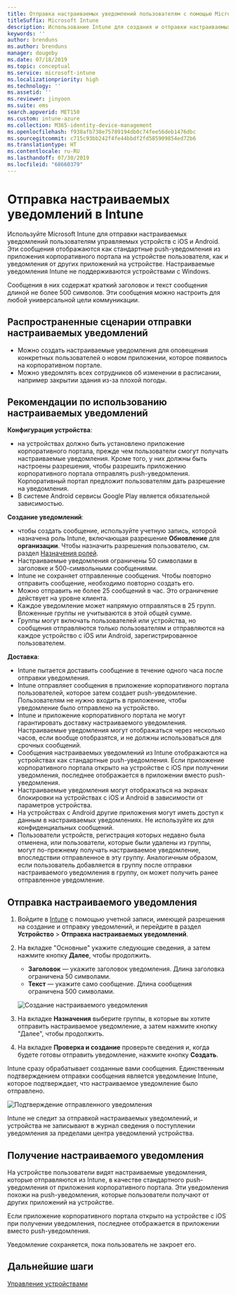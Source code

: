 ```yaml
---
title: Отправка настраиваемых уведомлений пользователям с помощью Microsoft Intune
titleSuffix: Microsoft Intune
description: Использование Intune для создания и отправки настраиваемых push-уведомлений пользователям устройств с iOS и Android
keywords: ''
author: brenduns
ms.author: brenduns
manager: dougeby
ms.date: 07/18/2019
ms.topic: conceptual
ms.service: microsoft-intune
ms.localizationpriority: high
ms.technology: ''
ms.assetid: ''
ms.reviewer: jinyoon
ms.suite: ems
search.appverid: MET150
ms.custom: intune-azure
ms.collection: M365-identity-device-management
ms.openlocfilehash: f938afb738e75789194db0c74fee56deb1476dbc
ms.sourcegitcommit: c715c93bb242f4fe44bbdf2fd585909854ed72b6
ms.translationtype: HT
ms.contentlocale: ru-RU
ms.lasthandoff: 07/30/2019
ms.locfileid: "68660379"
---
```

# <a name="send-custom-notifications-in-intune"></a>Отправка настраиваемых уведомлений в Intune  

Используйте Microsoft Intune для отправки настраиваемых уведомлений пользователям управляемых устройств с iOS и Android. Эти сообщения отображаются как стандартные push-уведомления из приложения корпоративного портала на устройстве пользователя, как и уведомления от других приложений на устройстве. Настраиваемые уведомления Intune не поддерживаются устройствами с Windows.   

Сообщения в них содержат краткий заголовок и текст сообщения длиной не более 500 символов. Эти сообщения можно настроить для любой универсальной цели коммуникации.

## <a name="common-scenarios-for-sending-custom-notifications"></a>Распространенные сценарии отправки настраиваемых уведомлений  

- Можно создать настраиваемые уведомления для оповещения конкретных пользователей о новом приложении, которое появилось на корпоративном портале.  
- Можно уведомлять всех сотрудников об изменении в расписании, например закрытии здания из-за плохой погоды.  

## <a name="considerations-for-using-custom-notifications"></a>Рекомендации по использованию настраиваемых уведомлений  

**Конфигурация устройства**:  
- на устройствах должно быть установлено приложение корпоративного портала, прежде чем пользователи смогут получать настраиваемые уведомления. Кроме того, у них должны быть настроены разрешения, чтобы разрешить приложению корпоративного портала отправлять push-уведомления. Корпоративный портал предложит пользователям дать разрешение на уведомления.  
- В системе Android сервисы Google Play является обязательной зависимостью.  

**Создание уведомлений**:  
- чтобы создать сообщение, используйте учетную запись, которой назначена роль Intune, включающая разрешение **Обновление** для **организации**. Чтобы назначить разрешения пользователю, см. раздел [Назначения ролей](role-based-access-control.md#role-assignments).  
- Настраиваемые уведомления ограничены 50 символами в заголовке и 500-символьными сообщениями.  
- Intune не сохраняет отправленные сообщения. Чтобы повторно отправить сообщение, необходимо повторно создать его.  
- Можно отправить не более 25 сообщений в час. Это ограничение действует на уровне клиента.  
- Каждое уведомление может напрямую отправляться в 25 групп. Вложенные группы не учитываются в этой общей сумме.  
- Группы могут включать пользователей или устройства, но сообщения отправляются только пользователям и отправляются на каждое устройство с iOS или Android, зарегистрированное пользователем.  

**Доставка**:  
- Intune пытается доставить сообщение в течение одного часа после отправки уведомления.  
- Intune отправляет сообщения в приложение корпоративного портала пользователей, которое затем создает push-уведомление. Пользователям не нужно входить в приложение, чтобы уведомление было отправлено на устройство.  
- Intune и приложение корпоративного портала не могут гарантировать доставку настраиваемого уведомления. Настраиваемые уведомления могут отображаться через несколько часов, если вообще отобразятся, и не должны использоваться для срочных сообщений.  
- Сообщения настраиваемых уведомлений из Intune отображаются на устройствах как стандартные push-уведомления. Если приложение корпоративного портала открыто на устройстве с iOS при получении уведомления, последнее отображается в приложении вместо push-уведомления.  
- Настраиваемые уведомления могут отображаться на экранах блокировки на устройствах с iOS и Android в зависимости от параметров устройства.  
- На устройствах с Android другие приложения могут иметь доступ к данным в настраиваемых уведомлениях. Не используйте их для конфиденциальных сообщений.  
- Пользователи устройств, регистрация которых недавно была отменена, или пользователи, которые были удалены из группы, могут по-прежнему получать настраиваемое уведомление, впоследствии отправленное в эту группу.  Аналогичным образом, если пользователь добавляется в группу после отправки настраиваемого уведомления в группу, он может получить ранее отправленное уведомление.  

## <a name="send-a-custom-notification"></a>Отправка настраиваемого уведомления  

1. Войдите в [Intune](https://go.microsoft.com/fwlink/?linkid=2090973) с помощью учетной записи, имеющей разрешения на создание и отправку уведомлений, и перейдите в раздел **Устройство** > **Отправка настраиваемых уведомлений**.  

2. На вкладке "Основные" укажите следующие сведения, а затем нажмите кнопку **Далее**, чтобы продолжить.  
   - **Заголовок** — укажите заголовок уведомления. Длина заголовка ограничена 50 символами.  
   - **Текст** — укажите само сообщение. Длина сообщения ограничена 500 символами.

   ![Создание настраиваемого уведомления](./media/custom-notifications/custom-notifications.png)  

3. На вкладке **Назначения** выберите группы, в которые вы хотите отправить настраиваемое уведомление, а затем нажмите кнопку "Далее", чтобы продолжить.  

4. На вкладке **Проверка и создание** проверьте сведения и, когда будете готовы отправить уведомление, нажмите кнопку **Создать**.  

Intune сразу обрабатывает созданные вами сообщения. Единственным подтверждением отправки сообщения является уведомление Intune, которое подтверждает, что настраиваемое уведомление было отправлено.  

![Подтверждение отправленного уведомления](./media/custom-notifications/notification-sent.png)  

Intune не следит за отправкой настраиваемых уведомлений, и устройства не записывают в журнал сведения о поступлении уведомления за пределами центра уведомлений устройства.  

## <a name="receive-a-custom-notification"></a>Получение настраиваемого уведомления  

На устройстве пользователи видят настраиваемые уведомления, которые отправляются из Intune, в качестве стандартного push-уведомления от приложения корпоративного портала. Эти уведомления похожи на push-уведомления, которые пользователи получают от других приложений на устройстве.  

Если приложение корпоративного портала открыто на устройстве с iOS при получении уведомления, последнее отображается в приложении вместо push-уведомления.  

Уведомление сохраняется, пока пользователь не закроет его.  

## <a name="next-steps"></a>Дальнейшие шаги  
[Управление устройствами](device-management.md)
